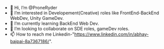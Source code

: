 - 👋 Hi, I’m @ProneRyder
- 👀 I’m interested in Developement(Creative) roles like FrontEnd-BackEnd WebDev, Unity GameDev.
- 🌱 I’m currently learning BackEnd Web Dev.
- 💞️ I’m looking to collaborate on SDE roles, gameDev roles.
- 📫 How to reach me Linkedin-"https://www.linkedin.com/in/abhay-bajpai-8a7367186/".

<!---
ProneRyder/ProneRyder is a ✨ special ✨ repository because its `README.md` (this file) appears on your GitHub profile.
You can click the Preview link to take a look at your changes.
--->
